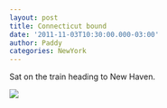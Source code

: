 ```yaml
--- 
layout: post 
title: Connecticut bound 
date: '2011-11-03T10:30:00.000-03:00' 
author: Paddy 
categories: NewYork
---
```



Sat on the train heading to New Haven.


![](http://lh6.ggpht.com/-ZRQgYsJ4C8U/TrMgRN3-DPI/AAAAAAAACRc/TbW1TQVVF80/IMAG0554.png)